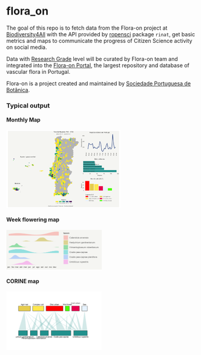 
# flora_on

<!-- badges: start -->
<!-- badges: end -->

The goal of this repo is to fetch data from the Flora-on project at [Biodiversity4All](https://www.biodiversity4all.org/projects/flora-on) with the API provided by [ropensci](https://ropensci.org/) package `rinat`, get basic metrics and maps to communicate the progress of Citizen Science activity on social media.

Data with [Research Grade](https://www.inaturalist.org/posts/26549-what-is-a-verifiable-observation-and-how-does-it-reach-research-grade) level will be curated by Flora-on team and integrated into the [Flora-on Portal](http://www.flora-on.pt), the largest repository and database of vascular flora in Portugal.

Flora-on is a project created and maintained by [Sociedade Portuguesa de Botânica](http://www.spbotanica.pt).

### Typical output

#### Monthly Map
<img src="figures/README-example_pt20230211_185555.png" width="60%" />

#### Week flowering map
<img src="figures/README-example_pt20230211_175550.png" width="50%" />

#### CORINE map
<img src="figures/README-example_network_pt20230211_231852.png" width="50%" />
